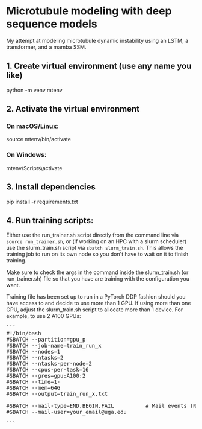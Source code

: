 # Microtubule modeling with deep sequence models
My attempt at modeling microtubule dynamic instability using an LSTM, a transformer, and a mamba SSM.



## 1. Create virtual environment (use any name you like)
python -m venv mtenv

## 2. Activate the virtual environment
### On macOS/Linux:
source mtenv/bin/activate

### On Windows:
mtenv\Scripts\activate

## 3. Install dependencies
pip install -r requirements.txt

## 4. Run training scripts:
Either use the run_trainer.sh script directly from the command line via `source run_trainer.sh`, or (if working on an HPC with a slurm scheduler) use the slurm_train.sh script via `sbatch slurm_train.sh`. This allows the training job to run on its own node so you don't have to wait on it to finish training.


Make sure to check the args in the command inside the slurm_train.sh (or run_trainer.sh) file so that you have are training with the configuration you want.

Training file has been set up to run in a PyTorch DDP fashion should you have access to and decide to use more than 1 GPU.
If using more than one GPU, adjust the slurm_train.sh script to allocate more than 1 device. For example, to use 2 A100 GPUs:

<pre>
```
#!/bin/bash
#SBATCH --partition=gpu_p
#SBATCH --job-name=train_run_x
#SBATCH --nodes=1
#SBATCH --ntasks=2
#SBATCH --ntasks-per-node=2
#SBATCH --cpus-per-task=16
#SBATCH --gres=gpu:A100:2
#SBATCH --time=1-
#SBATCH --mem=64G
#SBATCH --output=train_run_x.txt

#SBATCH --mail-type=END,BEGIN,FAIL          # Mail events (NONE, BEGIN, END, FAIL, ALL)
#SBATCH --mail-user=your_email@uga.edu

```
</pre>



